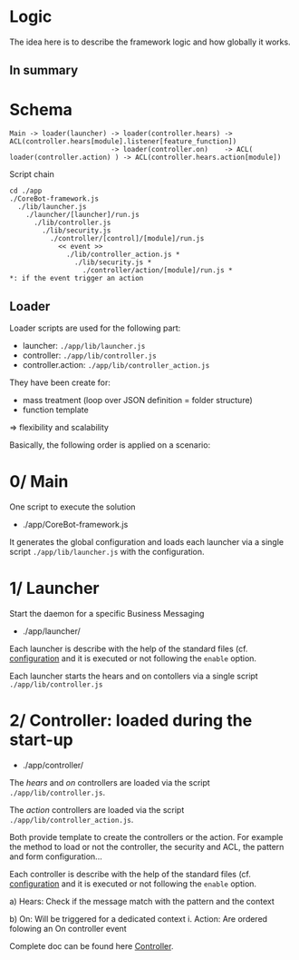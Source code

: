 # Logic
The idea here is to describe the framework logic and how globally it
works.

## In summary
# Schema
```
Main -> loader(launcher) -> loader(controller.hears) -> ACL(controller.hears[module].listener[feature_function])
                         -> loader(controller.on)    -> ACL( loader(controller.action) ) -> ACL(controller.hears.action[module])
```

Script chain
```
cd ./app
./CoreBot-framework.js
  ./lib/launcher.js
    ./launcher/[launcher]/run.js
      ./lib/controller.js
        ./lib/security.js
          ./controller/[control]/[module]/run.js
            << event >>
              ./lib/controller_action.js *
                ./lib/security.js *
                  ./controller/action/[module]/run.js *
*: if the event trigger an action
```

## Loader
Loader scripts are used for the following part:
- launcher: `./app/lib/launcher.js`
- controller: `./app/lib/controller.js`
- controller.action: `./app/lib/controller_action.js`

They have been create for:
- mass treatment (loop over JSON definition = folder structure)
- function template

=> flexibility and scalability

Basically, the following order is applied on a scenario:
# 0/ Main
One script to execute the solution
- ./app/CoreBot-framework.js

It generates the global configuration and loads each launcher via
a single script `./app/lib/launcher.js` with the configuration.

# 1/ Launcher
Start the daemon for a specific Business Messaging
- ./app/launcher/

Each launcher is describe with the help of the standard files 
(cf. [configuration](./configuration.md) and it is executed or not 
following the `enable` option.

Each launcher starts the hears and on contollers via a single
script `./app/lib/controller.js`
   
# 2/ Controller: loaded during the start-up
- ./app/controller/

The *hears* and *on* controllers are loaded via the script
`./app/lib/controller.js`.

The *action* controllers are loaded via the script
`./app/lib/controller_action.js`.

Both provide template to create the controllers or the action.
For example the method to load or not the controller, the security and
ACL, the pattern and form configuration...

Each controller is describe with the help of the standard files
(cf. [configuration](./configuration.md) and it is executed or not
following the `enable` option.

a) Hears: Check if the message match with the pattern and the context

b) On: Will be triggered for a dedicated context
    i. Action: Are ordered folowing an On controller event

Complete doc can be found here [Controller](./controller.md).
